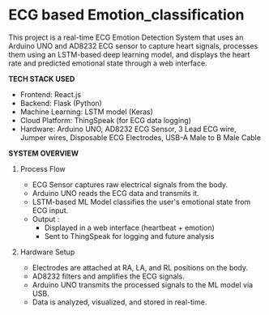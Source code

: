 # ECG based Emotion_classification
This project is a real-time ECG Emotion Detection System that uses an Arduino UNO and AD8232 ECG sensor to capture heart signals, processes them using an LSTM-based deep learning model, and displays the heart rate and predicted emotional state through a web interface.

**TECH STACK USED**
  - Frontend: React.js
  - Backend: Flask (Python)
  - Machine Learning: LSTM model (Keras)
  - Cloud Platform: ThingSpeak (for ECG data logging)
  - Hardware: Arduino UNO, AD8232 ECG Sensor, 3 Lead ECG wire, Jumper wires, Disposable ECG Electrodes, USB-A Male to B Male Cable

**SYSTEM OVERVIEW**
1. Process Flow
   - ECG Sensor captures raw electrical signals from the body.
   - Arduino UNO reads the ECG data and transmits it.
   - LSTM-based ML Model classifies the user's emotional state from ECG input.
   - Output :
     - Displayed in a web interface (heartbeat + emotion)
     - Sent to ThingSpeak for logging and future analysis

2. Hardware Setup
   - Electrodes are attached at RA, LA, and RL positions on the body.
   - AD8232 filters and amplifies the ECG signals.
   - Arduino UNO transmits the processed signals to the ML model via USB.
   - Data is analyzed, visualized, and stored in real-time.



